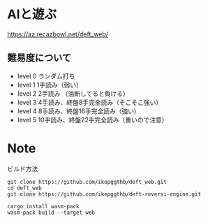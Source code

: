 # AIと遊ぶ
https://az.recazbowl.net/deft_web/

## 難易度について
- level 0
  ランダム打ち
- level 1
  1手読み（弱い）
- level 2
  2手読み （油断してると負ける）
- level 3
  4手読み、終盤8手完全読み（そこそこ強い）
- level 4
  8手読み、終盤16手完全読み（強い）
- level 5
  10手読み、終盤22手完全読み（重いので注意）

# Note


ビルド方法

```
git clone https://github.com/ikepggthb/deft_web.git
cd deft_web
git clone https://github.com/ikepggthb/deft-reversi-engine.git

cargo install wasm-pack
wasm-pack build --target web
```
